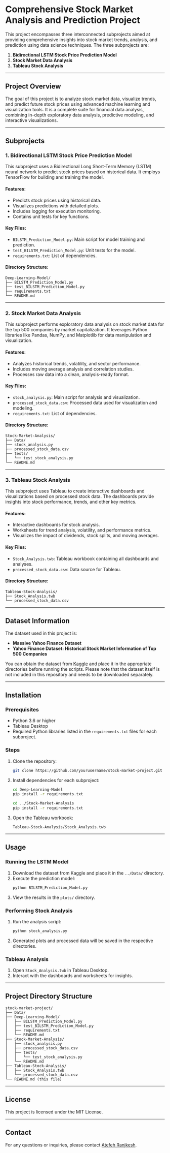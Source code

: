 # Comprehensive Stock Market Analysis and Prediction Project

This project encompasses three interconnected subprojects aimed at providing comprehensive insights into stock market trends, analysis, and prediction using data science techniques. The three subprojects are:

1. **Bidirectional LSTM Stock Price Prediction Model**
2. **Stock Market Data Analysis**
3. **Tableau Stock Analysis**

---

## Project Overview

The goal of this project is to analyze stock market data, visualize trends, and predict future stock prices using advanced machine learning and visualization tools. It is a complete suite for financial data analysis, combining in-depth exploratory data analysis, predictive modeling, and interactive visualizations.

---

## Subprojects

### 1. Bidirectional LSTM Stock Price Prediction Model

This subproject uses a Bidirectional Long Short-Term Memory (LSTM) neural network to predict stock prices based on historical data. It employs TensorFlow for building and training the model.

#### Features:
- Predicts stock prices using historical data.
- Visualizes predictions with detailed plots.
- Includes logging for execution monitoring.
- Contains unit tests for key functions.

#### Key Files:
- `BILSTM_Prediction_Model.py`: Main script for model training and prediction.
- `test_BILSTM_Prediction_Model.py`: Unit tests for the model.
- `requirements.txt`: List of dependencies.

#### Directory Structure:
```
Deep-Learning-Model/
├── BILSTM_Prediction_Model.py
├── test_BILSTM_Prediction_Model.py
├── requirements.txt
└── README.md
```

---

### 2. Stock Market Data Analysis

This subproject performs exploratory data analysis on stock market data for the top 500 companies by market capitalization. It leverages Python libraries like Pandas, NumPy, and Matplotlib for data manipulation and visualization.

#### Features:
- Analyzes historical trends, volatility, and sector performance.
- Includes moving average analysis and correlation studies.
- Processes raw data into a clean, analysis-ready format.

#### Key Files:
- `stock_analysis.py`: Main script for analysis and visualization.
- `processed_stock_data.csv`: Processed data used for visualization and modeling.
- `requirements.txt`: List of dependencies.

#### Directory Structure:
```
Stock-Market-Analysis/
├── Data/
├── stock_analysis.py
├── processed_stock_data.csv
├── tests/
│   └── test_stock_analysis.py
└── README.md
```

---

### 3. Tableau Stock Analysis

This subproject uses Tableau to create interactive dashboards and visualizations based on processed stock data. The dashboards provide insights into stock performance, trends, and other key metrics.

#### Features:
- Interactive dashboards for stock analysis.
- Worksheets for trend analysis, volatility, and performance metrics.
- Visualizes the impact of dividends, stock splits, and moving averages.

#### Key Files:
- `Stock_Analysis.twb`: Tableau workbook containing all dashboards and analyses.
- `processed_stock_data.csv`: Data source for Tableau.

#### Directory Structure:
```
Tableau-Stock-Analysis/
├── Stock_Analysis.twb
└── processed_stock_data.csv
```

---

## Dataset Information

The dataset used in this project is:
- **Massive Yahoo Finance Dataset**
- **Yahoo Finance Dataset: Historical Stock Market Information of Top 500 Companies**

You can obtain the dataset from [Kaggle](https://www.kaggle.com/datasets/iveeaten3223times/massive-yahoo-finance-dataset) and place it in the appropriate directories before running the scripts. Please note that the dataset itself is not included in this repository and needs to be downloaded separately.

---

## Installation

### Prerequisites
- Python 3.6 or higher
- Tableau Desktop
- Required Python libraries listed in the `requirements.txt` files for each subproject.

### Steps
1. Clone the repository:
   ```bash
   git clone https://github.com/yourusername/stock-market-project.git
   ```
2. Install dependencies for each subproject:
   ```bash
   cd Deep-Learning-Model
   pip install -r requirements.txt

   cd ../Stock-Market-Analysis
   pip install -r requirements.txt
   ```
3. Open the Tableau workbook:
   ```
   Tableau-Stock-Analysis/Stock_Analysis.twb
   ```

---

## Usage

### Running the LSTM Model
1. Download the dataset from Kaggle and place it in the `../Data/` directory.
2. Execute the prediction model:
   ```bash
   python BILSTM_Prediction_Model.py
   ```
3. View the results in the `plots/` directory.

### Performing Stock Analysis
1. Run the analysis script:
   ```bash
   python stock_analysis.py
   ```
2. Generated plots and processed data will be saved in the respective directories.

### Tableau Analysis
1. Open `Stock_Analysis.twb` in Tableau Desktop.
2. Interact with the dashboards and worksheets for insights.

---

## Project Directory Structure
```
stock-market-project/
├── Data/
├── Deep-Learning-Model/
│   ├── BILSTM_Prediction_Model.py
│   ├── test_BILSTM_Prediction_Model.py
│   ├── requirements.txt
│   └── README.md
├── Stock-Market-Analysis/
│   ├── stock_analysis.py
│   ├── processed_stock_data.csv
│   ├── tests/
│   │   └── test_stock_analysis.py
│   └── README.md
├── Tableau-Stock-Analysis/
│   ├── Stock_Analysis.twb
│   └── processed_stock_data.csv
└── README.md (this file)
```

---


## License

This project is licensed under the MIT License.

---

## Contact

For any questions or inquiries, please contact [Atefeh Ranjkesh](mailto:at.ranjkesh@yahoo.com).

